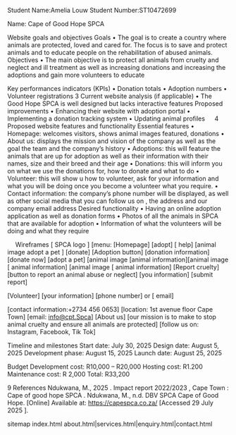 Student Name:Amelia Louw
Student Number:ST10472699

Name: Cape of Good Hope SPCA 
 
Website goals and objectives 
Goals 
•	The goal is to create a country where animals are protected, loved and cared for. The focus is to save and protect animals and to educate people on the rehabilitation of abused animals. 
Objectives 
•	The main objective is to protect all animals from cruelty and neglect and ill treatment as well as increasing donations and increasing the adoptions and gain more volunteers to educate 

Key performances indicators (KPIs)
•	Donation totals 
•	Adoption numbers 
•	Volunteer registrations 
3	Current website analysis (if applicable) 
•	The Good Hope SPCA is well designed but lacks interactive features 
Proposed improvements
•	Enhancing their website with adoption portal 
•	Implementing a donation tracking system 
•	Updating animal profiles
 
4	Proposed website features and functionality
Essential features
•	Homepage: welcomes visitors, shows animal images featured, donations 
•	About us: displays the mission and vision of the company as well as the goal the team and the company’s history 
•	Adoptions: this will feature the animals that are up for adoption as well as their information with their names, size and their breed and their age 
•	Donations: this will inform you on what we use the donations for, how to donate and what to do 
•	Volunteer: this will show u how to volunteer, ask for your information and what you will be doing once you become a volunteer what you require. 
•	Contact information: the company’s phone number will be displayed, as well as other social media that you can follow us on , the address and our company email address 
Desired functionality
•	Having an online adoption application as well as donation forms 
•	Photos of all the animals in SPCA that are available for adoption 
•	Information of what the volunteers will be doing and what they require 

 
Wireframes 
[ SPCA logo ]                      [menu: [Homepage] [adopt] [ help] 
[animal image adopt a pet ]     [donate] 
[Adoption button]                       [donation information]  [donate now]
[adopt a pet] 
[animal image [animal information][animal image [ animal information] [animal image [ animal information] 
[Report cruelty]
[button to report an animal abuse or neglect]      [you information] 
[submit report] 

[Volunteer]
[your information] 
[phone number] or [ email] 

[contact information:+2734 456 0653] [location: 1st avenue floor Cape Town] [email: info@cpt.Spca] 
[About us] 
[our mission is to make to stop animal cruelty and ensure all animals are protected] 
[follow us on: Instagram, Facebook, Tik Tok]  

Timeline and milestones
Start date: July 30, 2025 
Design date: August 5, 2025 
Development phase: August 15, 2025 
Launch date: August 25, 2025 

Budget
Development cost: R10,000 – R20,000 
Hosting cost: R1.200
Maintenance cost: R 2,000 
Total: R33,200

9	References
Ndukwana, M., 2025 . Impact report 2022/2023 , Cape Town : Cape of good hope SPCA .
Ndukwana, M., n.d. DBV SPCA Cape of Good Hope. [Online] 
Available at: https://capespca.co.za/
[Accessed 29 July 2025 ].

sitemap
index.html
about.html|services.html|enquiry.html|contact.html











